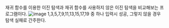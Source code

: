 재귀 함수를 이용한 이진 탐색과 재귀 함수를 사용하지 않은 이진 탐색을 비교해보는 프로그램이다.
![image](https://user-images.githubusercontent.com/58541068/107853069-4ee87780-6e57-11eb-9de7-b3f6b04818c5.png)
1,3,5,7,9,11,13,15,17,19 중 하나 입력시 성공, 그렇지 않을 경우 탐색 실패로 간주한다.
